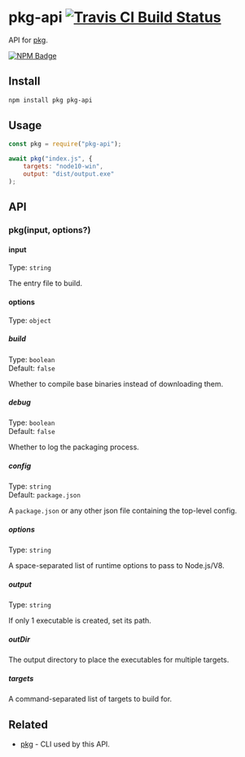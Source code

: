 # pkg-api [![Travis CI Build Status](https://img.shields.io/travis/com/Richienb/pkg-api/master.svg?style=for-the-badge)](https://travis-ci.com/Richienb/pkg-api)

API for [pkg](https://github.com/vercel/pkg).

[![NPM Badge](https://nodei.co/npm/pkg-api.png)](https://npmjs.com/package/pkg-api)

## Install

```sh
npm install pkg pkg-api
```

## Usage

```js
const pkg = require("pkg-api");

await pkg("index.js", {
	targets: "node10-win",
	output: "dist/output.exe"
);
```

## API

### pkg(input, options?)

#### input

Type: `string`

The entry file to build.

#### options

Type: `object`

##### build

Type: `boolean`\
Default: `false`

Whether to compile base binaries instead of downloading them.

##### debug

Type: `boolean`\
Default: `false`

Whether to log the packaging process.

##### config

Type: `string`\
Default: `package.json`

A `package.json` or any other json file containing the top-level config.

##### options

Type: `string`

A space-separated list of runtime options to pass to Node.js/V8.

##### output

Type: `string`

If only 1 executable is created, set its path.

##### outDir

The output directory to place the executables for multiple targets.

##### targets

A command-separated list of targets to build for.

## Related

- [pkg](https://github.com/vercel/pkg) - CLI used by this API.
